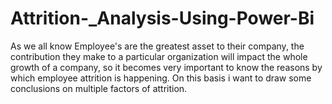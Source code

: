 # Attrition-_Analysis-Using-Power-Bi
As we all know Employee's are the greatest asset to their company, the contribution they make to a particular organization will impact the whole growth of a company, so it becomes very important to know the reasons by which employee attrition is happening. On this basis i want to draw some conclusions on multiple factors of attrition.
